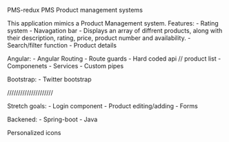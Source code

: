 PMS-redux
PMS Product management systems

This application mimics a Product Management system. Features: - Rating system - Navagation bar - Displays an array of diffrent products, along with their description, rating, price, product number and availability. - Search/filter function - Product details

Angular: 
    - Angular Routing
    - Route guards
    - Hard coded api // product list
    - Componenets
    - Services 
    - Custom pipes

Bootstrap:
    - Twitter bootstrap

/////////////////////

Stretch goals:
    - Login component
    - Product editing/adding
    - Forms
    
Backened:
    - Spring-boot
    - Java

Personalized icons 
    